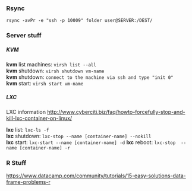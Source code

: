 ### Rsync
```
rsync -avPr -e "ssh -p 10009" folder user@SERVER:/DEST/
```

### Server stuff
##### KVM

**kvm** list machines: `virsh list --all` <br />
**kvm** shutdown: `virsh shutdown vm-name` <br />
**kvm** shutdown: `connect to the machine via ssh and type "init 0"` <br />
**kvm** start:  `virsh start vm-name`

##### LXC
LXC information
http://www.cyberciti.biz/faq/howto-forcefully-stop-and-kill-lxc-container-on-linux/

**lxc** list: `lxc-ls -f` <br />
**lxc** shutdown: `lxc-stop --name [container-name] --nokill` <br />
**lxc** start: `lxc-start --name [container-name] -d`
**lxc** reboot: `lxc-stop  --name [container-name] -r`



### R Stuff
https://www.datacamp.com/community/tutorials/15-easy-solutions-data-frame-problems-r
